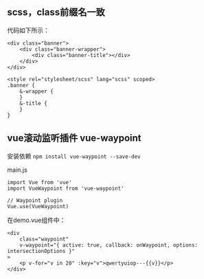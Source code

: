## scss，class前缀名一致
代码如下所示：
```
<div class="banner">
    <div class="banner-wrapper">
        <div class="banner-title"></div>
    </div>
</div>

<style rel="stylesheet/scss" lang="scss" scoped>
.banner {
    &-wrapper {
    }
    &-title {
    }
}
```
## vue滚动监听插件 vue-waypoint
安装依赖
`npm install vue-waypoint --save-dev`

main.js
```
import Vue from 'vue'
import VueWaypoint from 'vue-waypoint'
 
// Waypoint plugin
Vue.use(VueWaypoint)
```

在demo.vue组件中：
```
<div
    class="waypoint"
    v-waypoint="{ active: true, callback: onWaypoint, options: intersectionOptions }"
>
    <p v-for="v in 20" :key="v">qwertyuiop---{{v}}</p>
</div>
```